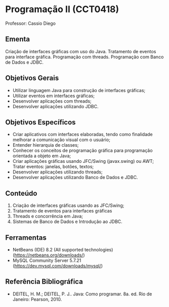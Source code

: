 # Programação II (CCT0418)
Professor: Cassio Diego

## Ementa
Criação de interfaces gráficas com uso do Java. Tratamento de eventos para interface gráfica. Programação com threads. Programação com Banco de Dados e JDBC.

## Objetivos Gerais
- Utilizar linguagem Java para construção de interfaces gráficas; 
- Utilizar eventos em interfaces gráficas;
- Desenvolver aplicações com threads;
- Desenvolver aplicações utilizando JDBC. 

## Objetivos Específicos
- Criar aplicativos com interfaces elaboradas, tendo como finalidade melhorar a comunicação visual com o usuário;
- Entender hierarquia de classes;
- Conhecer os conceitos de programação gráfica para programação orientada a objeto em Java; 
- Criar aplicações gráficas usando JFC/Swing (javax.swing) ou AWT; Tratar eventos: janelas, botões, textos;
- Desenvolver aplicações utilizando threads;
- Desenvolver aplicações utilizando Banco de Dados e JDBC. 

## Conteúdo
1. Criação de interfaces gráficas usando as JFC/Swing;
2. Tratamento de eventos para interfaces gráficas
3. Threads e concorrência em Java;
4. Sistemas de Banco de Dados e Introdução ao JDBC.

## Ferramentas
- NetBeans (IDE)  8.2 (All supported technologies) (https://netbeans.org/downloads/)
- MySQL Community Server 5.7.21 (https://dev.mysql.com/downloads/mysql/)

## Referência Bibliográfica
- DEITEL, H. M.; DEITEL, P. J.. Java: Como programar. 8a. ed. Rio de Janeiro: Pearson, 2010.


